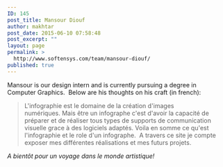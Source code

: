 ```yaml
---
ID: 145
post_title: Mansour Diouf
author: makhtar
post_date: 2015-06-10 07:58:48
post_excerpt: ""
layout: page
permalink: >
  http://www.softensys.com/team/mansour-diouf/
published: true
---
```

Mansour is our design intern and is currently pursuing a degree in Computer Graphics.  Below are his thoughts on his craft (in french):
<blockquote>L'infographie est le domaine de la création d'images numériques. Mais être un infographe c'est d'avoir la capacité de préparer et de réaliser tous types de supports de communication visuelle grace à des logiciels adaptés. Voila en somme ce qu'est l'infographie et le role d'un infographe.  A travers ce site je compte exposer mes différentes réalisations et mes futurs projets.</blockquote>
<em>A bientôt pour un voyage dans le monde artistique!</em>

&nbsp;